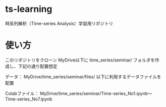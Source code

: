 # ts-learning
時系列解析（Time-series Analysis）学習用リポジトリ

# 使い方
このリポジトリをクローン
MyDrive以下に time_series/seminar/ フォルダを作成し、下記の通り配置想定

データ：
MyDrive/time_series/seminar/files/ 以下に利用するデータファイルを配置

Colabファイル：
MyDrive/time_series/seminar/Time-series_No1.ipynb〜Time-series_No7.ipynb
